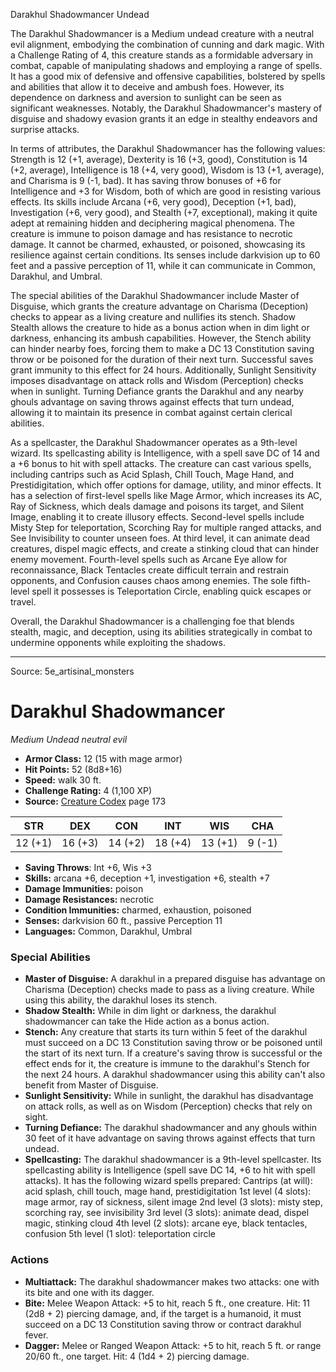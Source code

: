 <MonsterName/>Darakhul Shadowmancer</MonsterName>
<CreatureType/>Undead</CreatureType>

<summary>The Darakhul Shadowmancer is a Medium undead creature with a neutral evil alignment, embodying the combination of cunning and dark magic. With a Challenge Rating of 4, this creature stands as a formidable adversary in combat, capable of manipulating shadows and employing a range of spells. It has a good mix of defensive and offensive capabilities, bolstered by spells and abilities that allow it to deceive and ambush foes. However, its dependence on darkness and aversion to sunlight can be seen as significant weaknesses. Notably, the Darakhul Shadowmancer's mastery of disguise and shadowy evasion grants it an edge in stealthy endeavors and surprise attacks.</summary>

<detail>

In terms of attributes, the Darakhul Shadowmancer has the following values: Strength is 12 (+1, average), Dexterity is 16 (+3, good), Constitution is 14 (+2, average), Intelligence is 18 (+4, very good), Wisdom is 13 (+1, average), and Charisma is 9 (-1, bad). It has saving throw bonuses of +6 for Intelligence and +3 for Wisdom, both of which are good in resisting various effects. Its skills include Arcana (+6, very good), Deception (+1, bad), Investigation (+6, very good), and Stealth (+7, exceptional), making it quite adept at remaining hidden and deciphering magical phenomena. The creature is immune to poison damage and has resistance to necrotic damage. It cannot be charmed, exhausted, or poisoned, showcasing its resilience against certain conditions. Its senses include darkvision up to 60 feet and a passive perception of 11, while it can communicate in Common, Darakhul, and Umbral.

The special abilities of the Darakhul Shadowmancer include Master of Disguise, which grants the creature advantage on Charisma (Deception) checks to appear as a living creature and nullifies its stench. Shadow Stealth allows the creature to hide as a bonus action when in dim light or darkness, enhancing its ambush capabilities. However, the Stench ability can hinder nearby foes, forcing them to make a DC 13 Constitution saving throw or be poisoned for the duration of their next turn. Successful saves grant immunity to this effect for 24 hours. Additionally, Sunlight Sensitivity imposes disadvantage on attack rolls and Wisdom (Perception) checks when in sunlight. Turning Defiance grants the Darakhul and any nearby ghouls advantage on saving throws against effects that turn undead, allowing it to maintain its presence in combat against certain clerical abilities.

As a spellcaster, the Darakhul Shadowmancer operates as a 9th-level wizard. Its spellcasting ability is Intelligence, with a spell save DC of 14 and a +6 bonus to hit with spell attacks. The creature can cast various spells, including cantrips such as Acid Splash, Chill Touch, Mage Hand, and Prestidigitation, which offer options for damage, utility, and minor effects. It has a selection of first-level spells like Mage Armor, which increases its AC, Ray of Sickness, which deals damage and poisons its target, and Silent Image, enabling it to create illusory effects. Second-level spells include Misty Step for teleportation, Scorching Ray for multiple ranged attacks, and See Invisibility to counter unseen foes. At third level, it can animate dead creatures, dispel magic effects, and create a stinking cloud that can hinder enemy movement. Fourth-level spells such as Arcane Eye allow for reconnaissance, Black Tentacles create difficult terrain and restrain opponents, and Confusion causes chaos among enemies. The sole fifth-level spell it possesses is Teleportation Circle, enabling quick escapes or travel.

Overall, the Darakhul Shadowmancer is a challenging foe that blends stealth, magic, and deception, using its abilities strategically in combat to undermine opponents while exploiting the shadows.</detail>



---

Source: 5e_artisinal_monsters

# Darakhul Shadowmancer

*Medium* *Undead* *neutral evil*

- **Armor Class:** 12 (15 with mage armor)
- **Hit Points:** 52 (8d8+16)
- **Speed:** walk 30 ft.
- **Challenge Rating:** 4 (1,100 XP)
- **Source:** [Creature Codex](https://koboldpress.com/kpstore/product/creature-codex-for-5th-edition-dnd) page 173

| STR | DEX | CON | INT | WIS | CHA |
| --- | --- | --- | --- | --- | --- |
| 12 (+1) | 16 (+3) | 14 (+2) | 18 (+4) | 13 (+1) | 9 (-1) |

- **Saving Throws**: Int +6, Wis +3
- **Skills:** arcana +6, deception +1, investigation +6, stealth +7
- **Damage Immunities:** poison
- **Damage Resistances:** necrotic
- **Condition Immunities:** charmed, exhaustion, poisoned
- **Senses:** darkvision 60 ft., passive Perception 11
- **Languages:** Common, Darakhul, Umbral

### Special Abilities

- **Master of Disguise:** A darakhul in a prepared disguise has advantage on Charisma (Deception) checks made to pass as a living creature. While using this ability, the darakhul loses its stench.
- **Shadow Stealth:** While in dim light or darkness, the darakhul shadowmancer can take the Hide action as a bonus action.
- **Stench:** Any creature that starts its turn within 5 feet of the darakhul must succeed on a DC 13 Constitution saving throw or be poisoned until the start of its next turn. If a creature's saving throw is successful or the effect ends for it, the creature is immune to the darakhul's Stench for the next 24 hours. A darakhul shadowmancer using this ability can't also benefit from Master of Disguise.
- **Sunlight Sensitivity:** While in sunlight, the darakhul has disadvantage on attack rolls, as well as on Wisdom (Perception) checks that rely on sight.
- **Turning Defiance:** The darakhul shadowmancer and any ghouls within 30 feet of it have advantage on saving throws against effects that turn undead.
- **Spellcasting:** The darakhul shadowmancer is a 9th-level spellcaster. Its spellcasting ability is Intelligence (spell save DC 14, +6 to hit with spell attacks). It has the following wizard spells prepared: 
Cantrips (at will): acid splash, chill touch, mage hand, prestidigitation
1st level (4 slots): mage armor, ray of sickness, silent image
2nd level (3 slots): misty step, scorching ray, see invisibility
3rd level (3 slots): animate dead, dispel magic, stinking cloud
4th level (2 slots): arcane eye, black tentacles, confusion
5th level (1 slot): teleportation circle

### Actions

- **Multiattack:** The darakhul shadowmancer makes two attacks: one with its bite and one with its dagger.
- **Bite:** Melee Weapon Attack: +5 to hit, reach 5 ft., one creature. Hit: 11 (2d8 + 2) piercing damage, and, if the target is a humanoid, it must succeed on a DC 13 Constitution saving throw or contract darakhul fever.
- **Dagger:** Melee or Ranged Weapon Attack: +5 to hit, reach 5 ft. or range 20/60 ft., one target. Hit: 4 (1d4 + 2) piercing damage.




